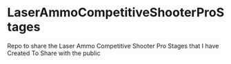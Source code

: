 # LaserAmmoCompetitiveShooterProStages
Repo to share the Laser Ammo Competitive Shooter Pro Stages that I have Created To Share with the public

